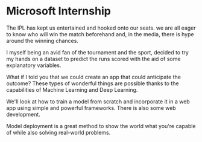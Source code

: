 # Microsoft Internship

The IPL has kept us entertained and hooked onto our seats. we are all eager to know who will win the match beforehand and, in the media, there is hype around the winning chances. 

I myself being an avid fan of the tournament and the sport, decided to try my hands on a dataset to predict the runs scored with the aid of some explanatory variables.

What if I told you that we could create an app that could anticipate the outcome? These types of wonderful things are possible thanks to the capabilities of Machine Learning and Deep Learning.

We'll look at how to train a model from scratch and incorporate it in a web app using simple and powerful frameworks. There is also some web development.

Model deployment is a great method to show the world what you're capable of while also solving real-world problems.
